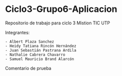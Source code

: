 # Ciclo3-Grupo6-Aplicacion

Repositorio de trabajo para ciclo 3 Mistion TIC UTP

Integrantes: 

	- Albert Plaza Sanchez
	- Heidy Tatiana Rincón Hernández
	- Juan Sebastián Pastrana Ardila
	- Nathalie Cabrera Chavarro
	- Samuel Mauricio Brand Alarcón


Comentario de prueba
